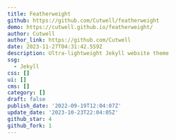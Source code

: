 ```yaml
---
title: Featherweight
github: https://github.com/Cutwell/featherweight
demo: https://cutwell.github.io/featherweight/
author: Cutwell
author_link: https://github.com/Cutwell
date: 2023-11-27T04:31:42.559Z
description: Ultra-lightweight Jekyll website theme
ssg:
  - Jekyll
css: []
ui: []
cms: []
category: []
draft: false
publish_date: '2022-09-19T12:04:07Z'
update_date: '2023-10-23T22:04:05Z'
github_star: 4
github_fork: 1
---
```


